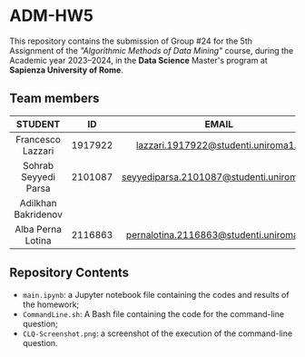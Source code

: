 # ADM-HW5

This repository contains the submission of Group #24 for the 5th Assignment of the *"Algorithmic Methods of Data Mining"* course, during the Academic year 2023–2024, in the **Data Science** Master's program at **Sapienza University of Rome**.

## Team members

| STUDENT | ID | EMAIL |
| :-: | :-: | :-: |
| Francesco Lazzari | 1917922 |  lazzari.1917922@studenti.uniroma1.it |
| Sohrab Seyyedi Parsa | 2101087 | seyyediparsa.2101087@studenti.uniroma1.it | 
| Adilkhan Bakridenov |  |
| Alba Perna Lotina | 2116863 | pernalotina.2116863@studenti.uniroma1.it |

## Repository Contents

- `main.ipynb`: a Jupyter notebook file containing the codes and results of the homework;
- `CommandLine.sh`: A Bash file containing the code for the command-line question;
- `CLQ-Screenshot.png`: a screenshot of the execution of the command-line question.
